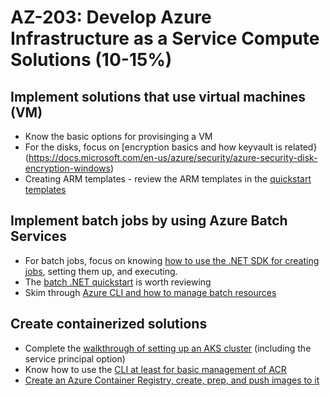 # AZ-203: Develop Azure Infrastructure as a Service Compute Solutions (10-15%)

## Implement solutions that use virtual machines (VM)
* Know the basic options for provisinging a VM
* For the disks, focus on [encryption basics and how keyvault is related}(https://docs.microsoft.com/en-us/azure/security/azure-security-disk-encryption-windows)
* Creating ARM templates - review the ARM templates in the [quickstart templates](https://github.com/Azure/azure-quickstart-templates/tree/master/101-vm-simple-linux)

## Implement batch jobs by using Azure Batch Services
* For batch jobs, focus on knowing [how to use the .NET SDK for creating jobs](https://docs.microsoft.com/en-us/azure/batch/quick-run-dotnet), setting them up, and executing.
* The [batch .NET quickstart](https://github.com/Azure-Samples/batch-dotnet-quickstart) is worth reviewing
* Skim through [Azure CLI and how to manage batch resources](https://docs.microsoft.com/en-us/azure/batch/batch-cli-get-started)


## Create containerized solutions
* Complete the [walkthrough of setting up an AKS cluster](https://docs.microsoft.com/en-us/azure/aks/kubernetes-walkthrough) (including the service principal option)
* Know how to use the [CLI at least for basic management of ACR](https://docs.microsoft.com/en-us/azure/container-registry/container-registry-get-started-azure-cli)
* [Create an Azure Container Registry, create, prep, and push images to it](https://docs.microsoft.com/en-us/azure/container-instances/container-instances-tutorial-prepare-acr)
